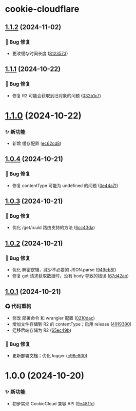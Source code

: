 # cookie-cloudflare

## [1.1.2](https://github.com/CaoMeiYouRen/cookie-cloudflare/compare/v1.1.1...v1.1.2) (2024-11-02)


### 🐛 Bug 修复

* 更改缓存时间长度 ([8123573](https://github.com/CaoMeiYouRen/cookie-cloudflare/commit/8123573))

## [1.1.1](https://github.com/CaoMeiYouRen/cookie-cloudflare/compare/v1.1.0...v1.1.1) (2024-10-22)


### 🐛 Bug 修复

* 修复 R2 可能会获取到旧对象的问题 ([032b1c7](https://github.com/CaoMeiYouRen/cookie-cloudflare/commit/032b1c7))

# [1.1.0](https://github.com/CaoMeiYouRen/cookie-cloudflare/compare/v1.0.4...v1.1.0) (2024-10-22)


### ✨ 新功能

* 新增 缓存配置 ([ec62cd8](https://github.com/CaoMeiYouRen/cookie-cloudflare/commit/ec62cd8))

## [1.0.4](https://github.com/CaoMeiYouRen/cookie-cloudflare/compare/v1.0.3...v1.0.4) (2024-10-21)


### 🐛 Bug 修复

* 修复 contentType 可能为 undefined 的问题 ([0e44a7f](https://github.com/CaoMeiYouRen/cookie-cloudflare/commit/0e44a7f))

## [1.0.3](https://github.com/CaoMeiYouRen/cookie-cloudflare/compare/v1.0.2...v1.0.3) (2024-10-21)


### 🐛 Bug 修复

* 优化 /get/:uuid 路由支持的方法 ([6cc43da](https://github.com/CaoMeiYouRen/cookie-cloudflare/commit/6cc43da))

## [1.0.2](https://github.com/CaoMeiYouRen/cookie-cloudflare/compare/v1.0.1...v1.0.2) (2024-10-21)


### 🐛 Bug 修复

* 优化 解密逻辑，减少不必要的 JSON.parse ([949eb8f](https://github.com/CaoMeiYouRen/cookie-cloudflare/commit/949eb8f))
* 修复 get 请求获取数据时，没有 body 导致的错误 ([67d42ab](https://github.com/CaoMeiYouRen/cookie-cloudflare/commit/67d42ab))

## [1.0.1](https://github.com/CaoMeiYouRen/cookie-cloudflare/compare/v1.0.0...v1.0.1) (2024-10-21)


### ♻ 代码重构

* 修改 部署命令 和 wrangler 配置 ([0210dac](https://github.com/CaoMeiYouRen/cookie-cloudflare/commit/0210dac))
* 增加文件存储到 R2 的 contentType；启用 release ([4919380](https://github.com/CaoMeiYouRen/cookie-cloudflare/commit/4919380))
* 迁移后端存储为 R2 ([65ec49b](https://github.com/CaoMeiYouRen/cookie-cloudflare/commit/65ec49b))


### 🐛 Bug 修复

* 更新部署文档；优化 logger ([c98e800](https://github.com/CaoMeiYouRen/cookie-cloudflare/commit/c98e800))

# 1.0.0 (2024-10-20)


### ✨ 新功能

* 初步实现 CookieCloud 兼容 API ([9e481fc](https://github.com/CaoMeiYouRen/cookie-cloudflare/commit/9e481fc))
